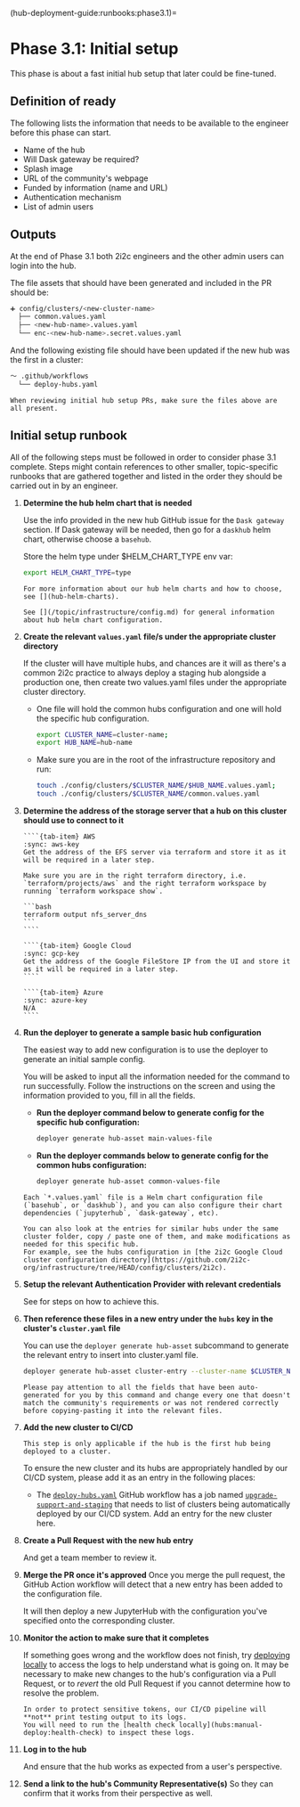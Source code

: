 (hub-deployment-guide:runbooks:phase3.1)=
# Phase 3.1: Initial setup

This phase is about a fast initial hub setup that later could be fine-tuned.

## Definition of ready

The following lists the information that needs to be available to the engineer before this phase can start.

- Name of the hub
- Will Dask gateway be required?
- Splash image
- URL of the community's webpage
- Funded by information (name and URL)
- Authentication mechanism
- List of admin users

## Outputs

At the end of Phase 3.1 both 2i2c engineers and the other admin users can login into the hub.

The file assets that should have been generated and included in the PR should be:

```bash
➕ config/clusters/<new-cluster-name>
  ├── common.values.yaml
  ├── <new-hub-name>.values.yaml
  └── enc-<new-hub-name>.secret.values.yaml
```

And the following existing file should have been updated if the new hub was the first in a cluster:

```bash
～ .github/workflows
  └── deploy-hubs.yaml
```

```{tip}
When reviewing initial hub setup PRs, make sure the files above are all present.
```

## Initial setup runbook

All of the following steps must be followed in order to consider phase 3.1 complete. Steps might contain references to other smaller, topic-specific runbooks that are gathered together and listed in the order they should be carried out in by an engineer.

1. **Determine the hub helm chart that is needed**

   Use the info provided in the new hub GitHub issue for the `Dask gateway` section.
   If Dask gateway will be needed, then go for a `daskhub` helm chart, otherwise choose a `basehub`.

   Store the helm type under $HELM_CHART_TYPE env var:

   ```bash
   export HELM_CHART_TYPE=type
   ```

   ```{seealso}
   For more information about our hub helm charts and how to choose, see [](hub-helm-charts).

   See [](/topic/infrastructure/config.md) for general information about hub helm chart configuration.
   ```

1. **Create the relevant `values.yaml` file/s under the appropriate cluster directory**

   If the cluster will have multiple hubs, and chances are it will as there's a common 2i2c practice to always deploy a staging hub alongside a production one, then create two values.yaml files under the appropriate cluster directory.

   - One file will hold the common hubs configuration and one will hold the specific hub configuration.

     ```bash
     export CLUSTER_NAME=cluster-name;
     export HUB_NAME=hub-name
     ```

   - Make sure you are in the root of the infrastructure repository and run:

     ```bash
     touch ./config/clusters/$CLUSTER_NAME/$HUB_NAME.values.yaml;
     touch ./config/clusters/$CLUSTER_NAME/common.values.yaml
     ```

1. **Determine the address of the storage server that a hub on this cluster should use to connect to it**

    `````{tab-set}
    ````{tab-item} AWS
    :sync: aws-key
    Get the address of the EFS server via terraform and store it as it will be required in a later step.

    Make sure you are in the right terraform directory, i.e. `terraform/projects/aws` and the right terraform workspace by running `terraform workspace show`.

    ```bash
    terraform output nfs_server_dns
    ```
    ````

    ````{tab-item} Google Cloud
    :sync: gcp-key
    Get the address of the Google FileStore IP from the UI and store it as it will be required in a later step.
    ````

    ````{tab-item} Azure
    :sync: azure-key
    N/A
    ````
    `````

1. **Run the deployer to generate a sample basic hub configuration**

   The easiest way to add new configuration is to use the deployer to generate an initial sample config.

   You will be asked to input all the information needed for the command to run successfully. Follow the instructions on the screen and using the information provided to you, fill in all the fields.

   - **Run the deployer command below to generate config for the specific hub configuration:**
     ```bash
     deployer generate hub-asset main-values-file
     ```

   - **Run the deployer commands below to generate config for the common hubs configuration:**
     ```bash
     deployer generate hub-asset common-values-file
     ```

   ```{tip}
   Each `*.values.yaml` file is a Helm chart configuration file (`basehub`, or `daskhub`), and you can also configure their chart dependencies (`jupyterhub`, `dask-gateway`, etc).

   You can also look at the entries for similar hubs under the same cluster folder, copy / paste one of them, and make modifications as needed for this specific hub.
   For example, see the hubs configuration in [the 2i2c Google Cloud cluster configuration directory](https://github.com/2i2c-org/infrastructure/tree/HEAD/config/clusters/2i2c).
   ```

1. **Setup the relevant Authentication Provider with relevant credentials**

   See [](enable-auth-provider) for steps on how to achieve this.

1. **Then reference these files in a new entry under the `hubs` key in the cluster's `cluster.yaml` file**

   You can use the `deployer generate hub-asset` subcommand to generate the relevant entry to insert into cluster.yaml file.

   ```bash
   deployer generate hub-asset cluster-entry --cluster-name $CLUSTER_NAME --hub-name $HUB_NAME --hub-type $HELM_CHART_TYPE
   ```

   ```{warning}
   Please pay attention to all the fields that have been auto-generated for you by this command and change every one that doesn't match the community's requirements or was not rendered correctly before copying-pasting it into the relevant files.
   ```

1. **Add the new cluster to CI/CD**

   ```{important}
   This step is only applicable if the hub is the first hub being deployed to a cluster.
   ```

   To ensure the new cluster and its hubs are appropriately handled by our CI/CD system, please add it as an entry in the following places:

      - The [`deploy-hubs.yaml`](https://github.com/2i2c-org/infrastructure/blob/008ae2c1deb3f5b97d0c334ed124fa090df1f0c6/.github/workflows/deploy-hubs.yaml#L121) GitHub workflow has a job named [`upgrade-support-and-staging`](https://github.com/2i2c-org/infrastructure/blob/18f5a4f8f39ed98c2f5c99091ae9f19a1075c988/.github/workflows/deploy-hubs.yaml#L128-L166) that needs to list of clusters being automatically deployed by our CI/CD system. Add an entry for the new cluster here.

1. **Create a Pull Request with the new hub entry**

   And get a team member to review it.

1. **Merge the PR once it's approved**
   Once you merge the pull request, the GitHub Action workflow will detect that a new entry has been added to the configuration file.

   It will then deploy a new JupyterHub with the configuration you've specified onto the corresponding cluster.

1. **Monitor the action to make sure that it completes**

   If something goes wrong and the workflow does not finish, try [deploying locally](hubs:manual-deploy) to access the logs to help understand what is going on.
   It may be necessary to make new changes to the hub's configuration via a Pull Request, or to *revert* the old Pull Request if you cannot determine how to resolve the problem.

   ```{attention}
   In order to protect sensitive tokens, our CI/CD pipeline will **not** print testing output to its logs.
   You will need to run the [health check locally](hubs:manual-deploy:health-check) to inspect these logs.
   ```

1. **Log in to the hub**

   And ensure that the hub works as expected from a user's perspective.

1. **Send a link to the hub's Community Representative(s)**
   So they can confirm that it works from their perspective as well.